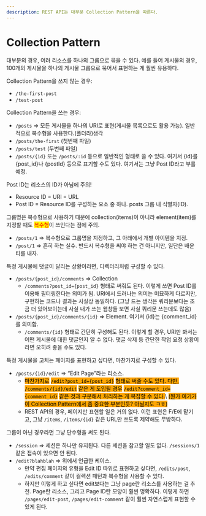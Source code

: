 ```yaml
---
description: REST API는 대부분 Collection Pattern을 따른다.
---
```


# Collection Pattern

대부분의 경우, 여러 리소스를 하나의 그룹으로 묶을 수 있다. 예를 들어 게시물의 경우, 100개의 게시물을 하나의 게시물 그룹으로 묶어서 표현하는 게 훨씬 유용하다.

Collection Pattern을 쓰지 않는 경우:

* `/the-first-post`
* `/test-post`

Collection Pattern을 쓰는 경우:

* `/posts` ⇒ 모든 게시물을 하나의 URI로 표현(게시물 목록으로도 활용 가능). 일반적으로 복수형을 사용한다.(폴더라)생각
* `/posts/the-first`  (첫번째 파일)
* `/posts/test` (두번째 파일)
* `/posts/{id}` 또는 `/posts/:id` 등으로 일반적인 형태로 쓸 수 있다. 여기서 {id}를 {post\_id}나 {postId} 등으로 표기할 수도 있다. 여기서는 그냥 Post ID라고 부를 예정.

Post ID는 리소스의 ID가 아님에 주의!

* Resource ID = URI = URL
* Post ID = Resource ID를 구성하는 요소 중 하나. posts 그룹 내 식별자(ID).

그룹명은 복수형으로 사용하기 때문에 collection(items)이 아니라 element(item)를 지정할 때도 <mark style="color:red;">복수형</mark>이 쓰인다는 점에 주의.

* `/posts/1` ⇒ 복수형으로 그룹명을 지정하고, 그 아래에서 개별 아이템을 지정.
* `/post/1` ⇒ 흔히 하는 실수. 반드시 복수형을 써야 하는 건 아니지만, 일단은 배운 티를 내자.

특정 게시물에 댓글이 달리는 상황이라면, 디렉터리처럼 구성할 수 있다.

* `/posts/{post_id}/comments` ⇒ Collection
  * `/comments?post_id={post_id}` 형태로 써줘도 된다. 이렇게 쓰면 Post ID를 이용해 필터링한다는 의미가 됨. URI에서 드러나는 의미는 미묘하게 다르지만, 구현하는 코드나 결과는 사실상 동일하다. (그냥 드는 생각은 쿼리문보다는 조금 더 있어보이는데 사실 내가 쓰는 웹창들 보면 사실 쿼리문 쓰는데도 많음)
* `/posts/{post_id}/comments/{id}` ⇒ Element. 여기서 {id}는 {comment\_id}를 의미함.
  * `/comments/{id}` 형태로 간단히 구성해도 된다. 이렇게 할 경우, URI만 봐서는 어떤 게시물에 대한 댓글인지 알 수 없다. 댓글 삭제 등 간단한 작업 요청 상황이라면 오히려 좋을 수도 있다.

특정 게시물을 고치는 페이지를 표현하고 싶다면, 마찬가지로 구성할 수 있다.

* `/posts/{id}/edit` ⇒ “Edit Page”라는 리소스.
  * <mark style="background-color:orange;">마찬가지로</mark> <mark style="background-color:orange;"></mark><mark style="background-color:orange;">`/edit?post_id={post_id}`</mark> <mark style="background-color:orange;"></mark><mark style="background-color:orange;">형태로 써줄 수도 있다. 다만,</mark> <mark style="background-color:orange;"></mark><mark style="background-color:orange;">`/comments/{id}/edit`</mark> <mark style="background-color:orange;"></mark><mark style="background-color:orange;">같은 게 도입될 경우</mark> <mark style="background-color:orange;"></mark><mark style="background-color:orange;">`/edit?comment_id={comment_id}`</mark> <mark style="background-color:orange;"></mark><mark style="background-color:orange;">같은 것과 구분해서 처리하는 게 복잡할 수 있다.</mark>\ <mark style="background-color:orange;">(뭔가 여기가 이 Collection Pattern에서 좀 중요한 부분인듯? 아닐지도 ㅋㅎ)</mark>
  * REST API의 경우, 페이지만 표현할 일은 거의 없다. 이런 표현은 F/E에 맡기고, 그냥 `/items`, `/items/{id}` 같은 URL만 쓰도록 제약해도 무방하다.

그룹이 아닌 경우라면 그냥 단수형을 써도 된다.

* `/session` ⇒ 세션은 하나만 유지된다. 다른 세션을 참고할 일도 없다. `/sessions/1` 같은 접속이 있으면 안 된다.
* `/edit?blahblah` ⇒ 위에서 언급한 케이스.
  * 만약 편집 페이지의 유형을 Edit ID 따위로 표현하고 싶다면, `/edits/post`, `/edits/comment` 같이 컬렉션 패턴과 복수형을 사용할 수 있다.
  * 하지만 이렇게 하고 싶다면 edit보다는 그냥 page란 리소스를 사용하는 걸 추천. Page란 리소스, 그리고 Page ID란 모양이 훨씬 명확하다. 이렇게 하면 `/pages/edit-post`, `/pages/edit-comment` 같이 훨씬 자연스럽게 표현할 수 있게 된다.
